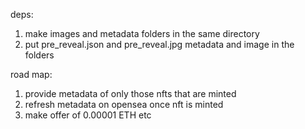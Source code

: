 deps:
1. make images and metadata folders in the same directory
2. put pre_reveal.json and pre_reveal.jpg metadata and image in the folders

road map:
1. provide metadata of only those nfts that are minted
2. refresh metadata on opensea once nft is minted
3. make offer of 0.00001 ETH etc
